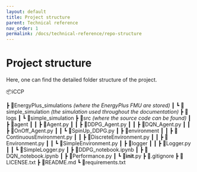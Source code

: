```yaml
---
layout: default
title: Project structure
parent: Technical reference
nav_order: 1
permalink: /docs/technical-reference/repo-structure
---
```


# Project structure

Here, one can find the detailed folder structure of the project.

📦iCCP

 ┣ 📂EnergyPlus_simulations  *(where the EnergyPlus FMU are stored)*
 ┃ ┗ 📂simple_simulation *(the simulation used throughout the documentation)*
 ┣ 📂logs 
 ┃ ┗ 📂simple_simulation
 ┣ 📂src *(where the source code can be found)*
 ┃ ┣ 📂agent
 ┃ ┃ ┣ 📜Agent.py
 ┃ ┃ ┣ 📜DDPG_Agent.py
 ┃ ┃ ┣ 📜DQN_Agent.py
 ┃ ┃ ┣ 📜OnOff_Agent.py
 ┃ ┃ ┗ 📜SpinUp_DDPG.py
 ┃ ┣ 📂environment
 ┃ ┃ ┣ 📜ContinuousEnvironment.py
 ┃ ┃ ┣ 📜DiscreteEnvironment.py
 ┃ ┃ ┣ 📜Environment.py
 ┃ ┃ ┗ 📜SimpleEnvironment.py
 ┃ ┣ 📂logger
 ┃ ┃ ┣ 📜Logger.py
 ┃ ┃ ┗ 📜SimpleLogger.py
 ┃ ┣ 📜DDPG_notebook.ipynb
 ┃ ┣ 📜DQN_notebook.ipynb
 ┃ ┣ 📜Performance.py
 ┃ ┗ 📜__init__.py
 ┣ 📜.gitignore
 ┣ 📜LICENSE.txt
 ┣ 📜README.md
 ┗ 📜requirements.txt